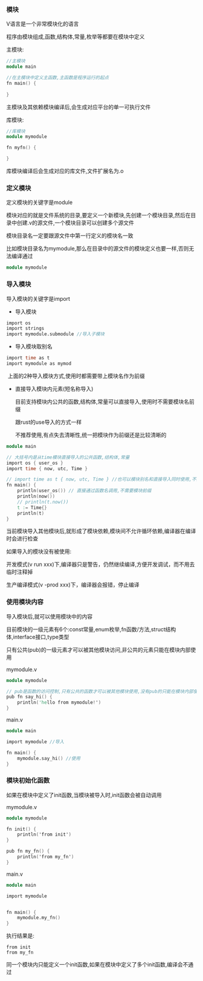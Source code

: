 ### 模块

V语言是一个非常模块化的语言

程序由模块组成,函数,结构体,常量,枚举等都要在模块中定义

主模块:

```v
//主模块
module main

//在主模块中定义主函数,主函数是程序运行的起点
fn main() {
	
}
```

主模块及其依赖模块编译后,会生成对应平台的单一可执行文件

库模块:

```v
//库模块
module mymodule

fn myfn() {

}
```

库模块编译后会生成对应的库文件,文件扩展名为.o

### 定义模块

定义模块的关键字是module

模块对应的就是文件系统的目录,要定义一个新模块,先创建一个模块目录,然后在目录中创建.v的源文件,一个模块目录可以创建多个源文件

模块目录名一定要跟源文件中第一行定义的模块名一致

比如模块目录名为mymodule,那么在目录中的源文件的模块定义也要一样,否则无法编译通过

```v
module mymodule
```

### 导入模块

导入模块的关键字是import

- 导入模块


```v
import os
import strings
import mymodule.submodule //导入子模块
```

- 导入模块取别名

```v
import time as t
import mymodule as mymod
```

​	上面的2种导入模块方式,使用时都需要带上模块名作为前缀

- 直接导入模块内元素(短名称导入)

  目前支持模块内公共的函数,结构体,常量可以直接导入,使用时不需要模块名前缀

  跟rust的use导入的方式一样

  不推荐使用,有点失去清晰性,统一把模块作为前缀还是比较清晰的

```v
module main

// 大括号内是从time模块直接导入的公共函数,结构体,常量
import os { user_os }
import time { now, utc, Time }

// import time as t { now, utc, Time } //也可以模块别名和直接导入同时使用,不过很少场景会同时使用
fn main() {
	println(user_os()) // 直接通过函数名调用,不需要模块前缀
	println(now())
	// println(t.now())
	t := Time{}
	println(t)
}
```

当前模块导入其他模块后,就形成了模块依赖,模块间不允许循环依赖,编译器在编译时会进行检查

如果导入的模块没有被使用:

开发模式(v run xxx)下,编译器只是警告，仍然继续编译,方便开发调试，而不用去临时注释掉

生产编译模式(v -prod xxx)下，编译器会报错，停止编译

### 使用模块内容

导入模块后,就可以使用模块中的内容

目前模块的一级元素有6个:const常量,enum枚举,fn函数/方法,struct结构体,interface接口,type类型

只有公共(pub)的一级元素才可以被其他模块访问,非公共的元素只能在模块内部使用

mymodule.v

```v
module mymodule

// pub是函数的访问控制,只有公共的函数才可以被其他模块使用,没有pub的只能在模块内部使用
pub fn say_hi() {
	println('hello from mymodule!')
}
```

 main.v

```v
module main

import mymodule //导入

fn main() {
	mymodule.say_hi() //使用
}
```

### 模块初始化函数

如果在模块中定义了init函数,当模块被导入时,init函数会被自动调用

mymodule.v

```v
module mymodule

fn init() {
    println('from init')
}

pub fn my_fn() {
    println('from my_fn')
}
```

main.v

```v
module main

import mymodule


fn main() {
    mymodule.my_fn()
}
```

执行结果是:

```
from init
from my_fn
```

同一个模块内只能定义一个init函数,如果在模块中定义了多个init函数,编译会不通过




